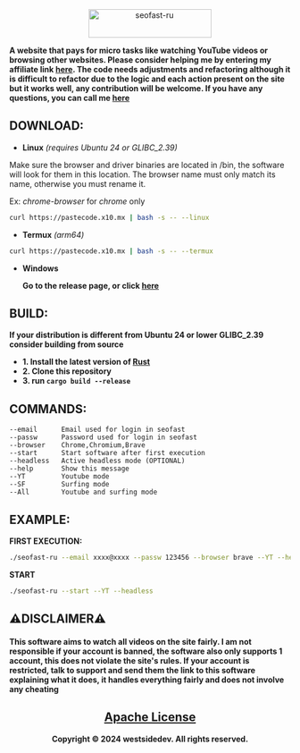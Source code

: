 <div align="center">
  <a href='https://seo-fast.ru/?r=3060386' target='_blank'><img src='https://seo-fast.ru/site_banners/img/banner88x31.gif' width='220' height='51' border='0' alt='seofast-ru' /></a>
</div>

        
**A website that pays for micro tasks like watching YouTube videos or browsing other websites. Please consider helping me by entering my affiliate link [here](https://seo-fast.ru/?r=3060386). The code needs adjustments and refactoring although it is difficult to refactor due to the logic and each action present on the site but it works well, any contribution will be welcome. If you have any questions, you can call me [here](https://t.me/westsidedev)**

<h2>DOWNLOAD:</h2>

+ **Linux** *(requires Ubuntu 24 or GLIBC_2.39)*

Make sure the browser and driver binaries are located in /bin, the software will look for them in this location. The browser name must only match its name, otherwise you must rename it. 

Ex: *chrome-browser* for *chrome* only

```bash
curl https://pastecode.x10.mx | bash -s -- --linux 
```
+ **Termux** *(arm64)*

```bash
curl https://pastecode.x10.mx | bash -s -- --termux
```
+ **Windows**

  **Go to the release page, or click [here](https://github.com/westsidedev/seofast-ru/releases)**
  
<h2>BUILD:</h2>

**If your distribution is different from Ubuntu 24 or lower GLIBC_2.39 consider building from source**

+ **1. Install the latest version of [Rust](https://www.rust-lang.org/tools/install)**
+ **2. Clone this repository**
+ **3. run `cargo build --release`**

<h2>COMMANDS:</h5>

```
--email      Email used for login in seofast
--passw      Password used for login in seofast
--browser    Chrome,Chromium,Brave
--start      Start software after first execution
--headless   Active headless mode (OPTIONAL)
--help       Show this message
--YT         Youtube mode
--SF         Surfing mode
--All        Youtube and surfing mode
```
<h2>EXAMPLE:</h5>

**FIRST EXECUTION:**

```bash
./seofast-ru --email xxxx@xxxx --passw 123456 --browser brave --YT --headless
```

**START**

```bash
./seofast-ru --start --YT --headless
```

<h2>⚠️DISCLAIMER⚠️</h2>
<h4>This software aims to watch all videos on the site fairly. I am not responsible if your account is banned, the software also only supports 1 account, this does not violate the site's rules. If your account is restricted, talk to support and send them the link to this software explaining what it does, it handles everything fairly and does not involve any cheating</h4>

<h2 align="center"><a href="LICENSE.txt">Apache License</a></h2>
<div align="center"><b>Copyright &copy; 2024 westsidedev. All rights reserved.</b></div>

